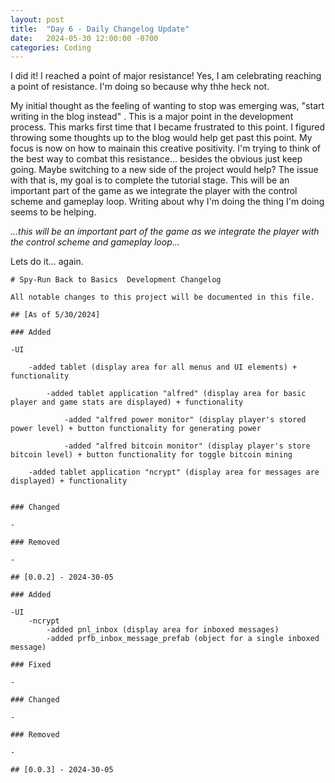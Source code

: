 ```yaml
---
layout: post
title:  "Day 6 - Daily Changelog Update"
date:   2024-05-30 12:00:00 -0700
categories: Coding
---
```


I did it! I reached a point of major resistance! Yes, I am celebrating reaching a point of resistance. I'm doing so because why thhe heck not.

My initial thought as the feeling of wanting to stop was emerging was, "start writing in the blog instead" . This is a major point in the development process. This marks
first time that I became frustrated to this point. I figured throwing some thoughts up to the blog would help get past this point. My focus is now on how to mainain this creative 
positivity. I'm trying to think of the best way to combat this resistance... besides the obvious just keep going. Maybe switching to a new side of the project would help?
The issue with that is, my goal is to complete the tutorial stage. This will be an important part of the game as we integrate the player with the control scheme and gameplay loop.
Writing about why I'm doing the thing I'm doing seems to be helping.

_...this will be an important part of the game as we integrate the player with the control scheme and gameplay loop..._

Lets do it... again.


	# Spy-Run Back to Basics  Development Changelog

	All notable changes to this project will be documented in this file.

	## [As of 5/30/2024]

	### Added

	-UI
		
		-added tablet (display area for all menus and UI elements) + functionality
	
			-added tablet application "alfred" (display area for basic player and game stats are displayed) + functionality
	
				-added "alfred power monitor" (display player's stored power level) + button functionality for generating power

				-added "alfred bitcoin monitor" (display player's store bitcoin level) + button functionality for toggle bitcoin mining
	
		-added tablet application "ncrypt" (display area for messages are displayed) + functionality
	
	
	### Changed

	-

	### Removed

	-

	## [0.0.2] - 2024-30-05

	### Added

	-UI
		-ncrypt
			-added pnl_inbox (display area for inboxed messages)
			-added prfb_inbox_message_prefab (object for a single inboxed message)

	### Fixed
	
	- 

	### Changed

	- 	

	### Removed
	
	-

	## [0.0.3] - 2024-30-05


